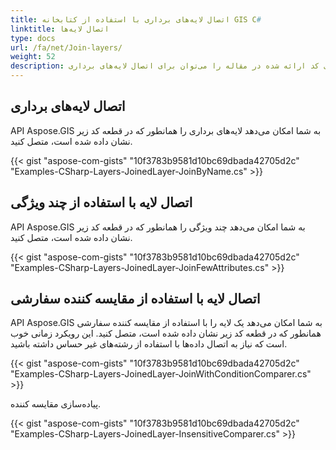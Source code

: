 ```yaml
---
title: اتصال لایه‌های برداری با استفاده از کتابخانه GIS C#
linktitle: اتصال لایه‌ها
type: docs
url: /fa/net/Join-layers/
weight: 52
description: قطعه‌های کد ارائه شده در مقاله را می‌توان برای اتصال لایه‌های برداری GIS با استفاده از API#C استفاده کرد.
---
```


## **اتصال لایه‌های برداری**
API Aspose.GIS به شما امکان می‌دهد لایه‌های برداری را همانطور که در قطعه کد زیر نشان داده شده است، متصل کنید.

{{< gist "aspose-com-gists" "10f3783b9581d10bc69dbada42705d2c" "Examples-CSharp-Layers-JoinedLayer-JoinByName.cs" >}}


## **اتصال لایه با استفاده از چند ویژگی**
API Aspose.GIS به شما امکان می‌دهد چند ویژگی را همانطور که در قطعه کد زیر نشان داده شده است، متصل کنید.

{{< gist "aspose-com-gists" "10f3783b9581d10bc69dbada42705d2c" "Examples-CSharp-Layers-JoinedLayer-JoinFewAttributes.cs" >}}

## **اتصال لایه با استفاده از مقایسه کننده سفارشی**
API Aspose.GIS به شما امکان می‌دهد یک لایه را با استفاده از مقایسه کننده سفارشی همانطور که در قطعه کد زیر نشان داده شده است، متصل کنید. این رویکرد زمانی خوب است که نیاز به اتصال داده‌ها با استفاده از رشته‌های غیر حساس داشته باشید.

{{< gist "aspose-com-gists" "10f3783b9581d10bc69dbada42705d2c" "Examples-CSharp-Layers-JoinedLayer-JoinWithConditionComparer.cs" >}}

پیاده‌سازی مقایسه کننده.

{{< gist "aspose-com-gists" "10f3783b9581d10bc69dbada42705d2c" "Examples-CSharp-Layers-JoinedLayer-InsensitiveComparer.cs" >}}
